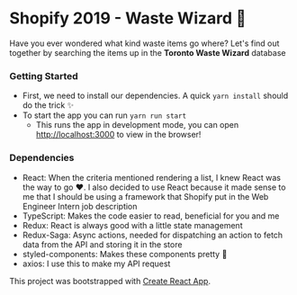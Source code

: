 # Shopify 2019 - Waste Wizard 🔮

Have you ever wondered what kind waste items go where? Let's find out together by searching the items up in the **Toronto Waste Wizard** database

### Getting Started

- First, we need to install our dependencies. A quick `yarn install` should do the trick ✨
- To start the app you can run `yarn run start`
    - This runs the app in development mode, you can open [http://localhost:3000](http://localhost:3000) to view in the browser!

### Dependencies

- React: When the criteria mentioned rendering a list, I knew React was the way to go :heart:. I also decided to use React because it made sense to me that I should be using a framework that Shopify put in the Web Engineer Intern job description
- TypeScript: Makes the code easier to read, beneficial for you and me
- Redux: React is always good with a little state management
- Redux-Saga: Async actions, needed for dispatching an action to fetch data from the API and storing it in the store
- styled-components: Makes these components pretty 💅
- axios: I use this to make my API request


This project was bootstrapped with [Create React App](https://github.com/facebook/create-react-app).
